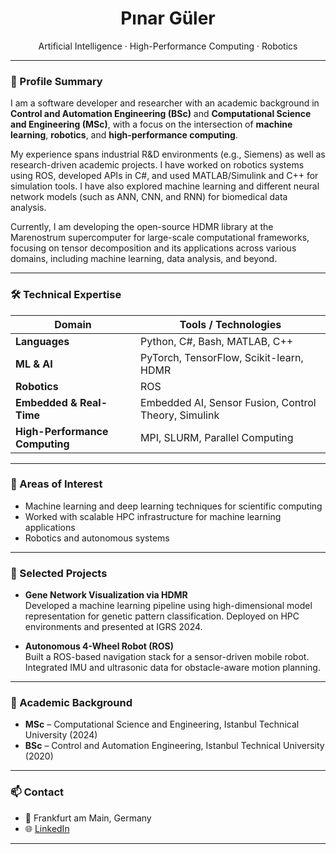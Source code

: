 <h1 align="center">Pınar Güler</h1>

<p align="center">
  Artificial Intelligence · High-Performance Computing · Robotics
</p>

---

### 👤 Profile Summary

I am a software developer and researcher with an academic background in **Control and Automation Engineering (BSc)** and **Computational Science and Engineering (MSc)**, with a focus on the intersection of **machine learning**, **robotics**, and **high-performance computing**. 

My experience spans industrial R&D environments (e.g., Siemens) as well as research-driven academic projects. I have worked on robotics systems using ROS, developed APIs in C#, and used MATLAB/Simulink and C++ for simulation tools. I have also explored machine learning and different neural network models (such as ANN, CNN, and RNN) for biomedical data analysis.

Currently, I am developing the open-source HDMR library at the Marenostrum supercomputer for large-scale computational frameworks, focusing on tensor decomposition and its applications across various domains, including machine learning, data analysis, and beyond.

---

### 🛠 Technical Expertise

| Domain                  | Tools / Technologies                                                    |
|------------------------|-------------------------------------------------------------------------|
| **Languages**          | Python, C#, Bash, MATLAB, C++                                         |
| **ML & AI**            | PyTorch, TensorFlow, Scikit-learn, HDMR                   |
| **Robotics**           | ROS                            |
| **Embedded & Real-Time** | Embedded AI, Sensor Fusion, Control Theory, Simulink    |
| **High-Performance Computing** | MPI, SLURM, Parallel Computing             |

---

### 🧪 Areas of Interest

- Machine learning and deep learning techniques for scientific computing  
- Worked with scalable HPC infrastructure for machine learning applications
- Robotics and autonomous systems  
---

### 📌 Selected Projects

- **Gene Network Visualization via HDMR**  
  Developed a machine learning pipeline using high-dimensional model representation for genetic pattern classification. Deployed on HPC environments and presented at IGRS 2024.

- **Autonomous 4-Wheel Robot (ROS)**  
  Built a ROS-based navigation stack for a sensor-driven mobile robot. Integrated IMU and ultrasonic data for obstacle-aware motion planning.


---

### 📄 Academic Background

- **MSc** – Computational Science and Engineering, Istanbul Technical University (2024)  
- **BSc** – Control and Automation Engineering, Istanbul Technical University (2020)

---

### 📫 Contact

- 📍 Frankfurt am Main, Germany  
- 🌐 [LinkedIn](https://www.linkedin.com/in/pinarguler)  

---

